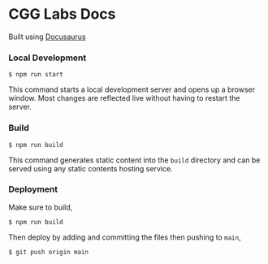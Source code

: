# CGG Labs Docs

Built using [Docusaurus](https://docusaurus.io/)

### Local Development

```
$ npm run start
```

This command starts a local development server and opens up a browser window. Most changes are reflected live without having to restart the server.

### Build

```
$ npm run build
```

This command generates static content into the `build` directory and can be served using any static contents hosting service.

### Deployment

Make sure to build,

```
$ npm run build
```

Then deploy by adding and committing the files then pushing to `main`,

```
$ git push origin main
```